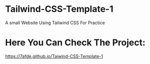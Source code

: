 # Tailwind-CSS-Template-1
A small Website Using Tailwind CSS For Practice
# Here You Can Check The Project:
https://7afde.github.io/Taiwind-CSS-Template-1
